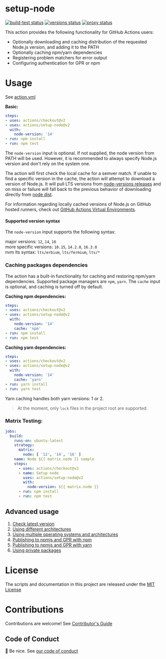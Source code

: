 # setup-node

<p align="left">
  <a href="https://github.com/actions/setup-node/actions?query=workflow%3Abuild-test"><img alt="build-test status" src="https://github.com/actions/setup-node/workflows/build-test/badge.svg"></a> <a href="https://github.com/actions/setup-node/actions?query=workflow%3Aversions"><img alt="versions status" src="https://github.com/actions/setup-node/workflows/versions/badge.svg"></a> <a href="https://github.com/actions/setup-node/actions?query=workflow%3Aproxy"><img alt="proxy status" src="https://github.com/actions/setup-node/workflows/proxy/badge.svg"></a> 
</p>

This action provides the following functionality for GitHub Actions users:

- Optionally downloading and caching distribution of the requested Node.js version, and adding it to the PATH
- Optionally caching npm/yarn dependencies
- Registering problem matchers for error output
- Configuring authentication for GPR or npm

# Usage

See [action.yml](action.yml)

**Basic:**
```yaml
steps:
- uses: actions/checkout@v2
- uses: actions/setup-node@v2
  with:
    node-version: '14'
- run: npm install
- run: npm test
```

The `node-version` input is optional. If not supplied, the node version from PATH will be used. However, it is recommended to always specify Node.js version and don't rely on the system one.  

The action will first check the local cache for a semver match. If unable to find a specific version in the cache, the action will attempt to download a version of Node.js. It will pull LTS versions from [node-versions releases](https://github.com/actions/node-versions/releases) and on miss or failure will fall back to the previous behavior of downloading directly from [node dist](https://nodejs.org/dist/).

For information regarding locally cached versions of Node.js on GitHub hosted runners, check out [GitHub Actions Virtual Environments](https://github.com/actions/virtual-environments).

#### Supported version syntax
The `node-version` input supports the following syntax:

major versions: `12`, `14`, `16`  
more specific versions: `10.15`, `14.2.0`, `16.3.0`  
nvm lts syntax: `lts/erbium`, `lts/fermium`, `lts/*`  

### Caching packages dependencies

The action has a built-in functionality for caching and restoring npm/yarn dependencies. Supported package managers are `npm`, `yarn`. The `cache` input is optional, and caching is turned off by default.

**Caching npm dependencies:**
```yaml
steps:
- uses: actions/checkout@v2
- uses: actions/setup-node@v2
  with:
    node-version: '14'
    cache: 'npm'
- run: npm install
- run: npm test
```

**Caching yarn dependencies:**
```yaml
steps:
- uses: actions/checkout@v2
- uses: actions/setup-node@v2
  with:
    node-version: '14'
    cache: 'yarn'
- run: yarn install
- run: yarn test
```
Yarn caching handles both yarn versions: 1 or 2. 

> At the moment, only `lock` files in the project root are supported.

### Matrix Testing:
```yaml
jobs:
  build:
    runs-on: ubuntu-latest
    strategy:
      matrix:
        node: [ '12', '14', '16' ]
    name: Node ${{ matrix.node }} sample
    steps:
      - uses: actions/checkout@v2
      - name: Setup node
        uses: actions/setup-node@v2
        with:
          node-version: ${{ matrix.node }}
      - run: npm install
      - run: npm test
```
## Advanced usage

1. [Check latest version](docs/advanced-usage.md#check-latest-version)
2. [Using different architectures](docs/advanced-usage.md#architecture)
3. [Using multiple operating systems and architectures](docs/advanced-usage.md#multiple-operating-systems-and-architectures)
4. [Publishing to npmjs and GPR with npm](docs/advanced-usage.md#publish-to-npmjs-and-gpr-with-npm)
5. [Publishing to npmjs and GPR with yarn](docs/advanced-usage.md#publish-to-npmjs-and-gpr-with-yarn)
6. [Using private packages](docs/advanced-usage.md#use-private-packages)

# License

The scripts and documentation in this project are released under the [MIT License](LICENSE)

# Contributions

Contributions are welcome!  See [Contributor's Guide](docs/contributors.md)

## Code of Conduct

:wave: Be nice.  See [our code of conduct](CONDUCT)

